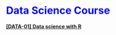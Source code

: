  <h1 style="color:blue;">Data Science Course</h1>

[**[DATA-01] Data science with R**](https://cinndata.github.io)


